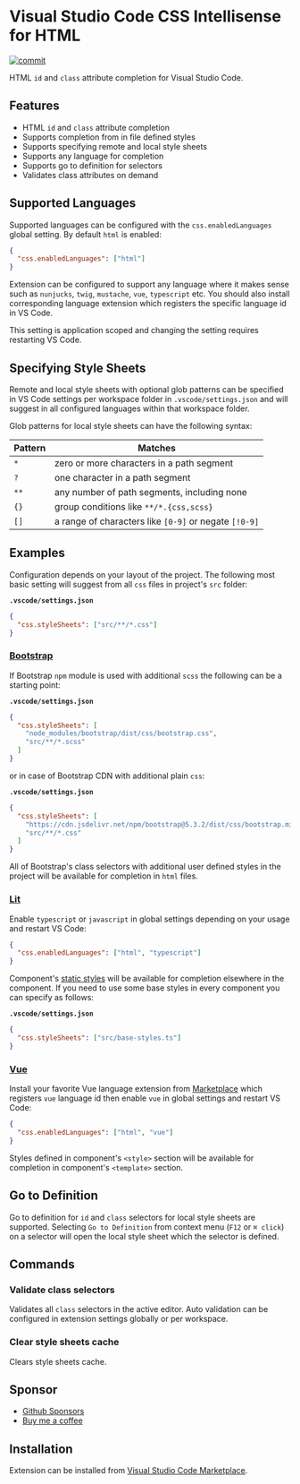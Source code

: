 # Visual Studio Code CSS Intellisense for HTML

[![commit](https://github.com/ecmel/vscode-html-css/actions/workflows/commit.yml/badge.svg)](https://github.com/ecmel/vscode-html-css/actions/workflows/commit.yml)

HTML `id` and `class` attribute completion for Visual Studio Code.

## Features

- HTML `id` and `class` attribute completion
- Supports completion from in file defined styles
- Supports specifying remote and local style sheets
- Supports any language for completion
- Supports go to definition for selectors
- Validates class attributes on demand

## Supported Languages

Supported languages can be configured with the `css.enabledLanguages` global setting. By default `html` is enabled:

```json
{
  "css.enabledLanguages": ["html"]
}
```

Extension can be configured to support any language where it makes sense such as `nunjucks`, `twig`, `mustache`, `vue`, `typescript` etc. You should also install corresponding language extension which registers the specific language id in VS Code.

This setting is application scoped and changing the setting requires restarting VS Code.

## Specifying Style Sheets

Remote and local style sheets with optional glob patterns can be specified in VS Code settings per workspace folder in `.vscode/settings.json` and will suggest in all configured languages within that workspace folder.

Glob patterns for local style sheets can have the following syntax:

| Pattern | Matches                                               |
| ------- | ----------------------------------------------------- |
| `*`     | zero or more characters in a path segment             |
| `?`     | one character in a path segment                       |
| `**`    | any number of path segments, including none           |
| `{}`    | group conditions like `**​/*.{css,scss}`              |
| `[]`    | a range of characters like `[0-9]` or negate `[!0-9]` |

## Examples

Configuration depends on your layout of the project. The following most basic setting will suggest from all `css` files in project's `src` folder:

**`.vscode/settings.json`**

```json
{
  "css.styleSheets": ["src/**/*.css"]
}
```

### [Bootstrap](https://getbootstrap.com/)

If Bootstrap `npm` module is used with additional `scss` the following can be a starting point:

**`.vscode/settings.json`**

```json
{
  "css.styleSheets": [
    "node_modules/bootstrap/dist/css/bootstrap.css",
    "src/**/*.scss"
  ]
}
```

or in case of Bootstrap CDN with additional plain `css`:

**`.vscode/settings.json`**

```json
{
  "css.styleSheets": [
    "https://cdn.jsdelivr.net/npm/bootstrap@5.3.2/dist/css/bootstrap.min.css",
    "src/**/*.css"
  ]
}
```

All of Bootstrap's class selectors with additional user defined styles in the project will be available for completion in `html` files.

### [Lit](https://lit.dev/)

Enable `typescript` or `javascript` in global settings depending on your usage and restart VS Code:

```json
{
  "css.enabledLanguages": ["html", "typescript"]
}
```

Component's [static styles](https://lit.dev/docs/components/styles/) will be available for completion elsewhere in the component. If you need to use some base styles in every component you can specify as follows:

**`.vscode/settings.json`**

```json
{
  "css.styleSheets": ["src/base-styles.ts"]
}
```

### [Vue](https://vuejs.org/)

Install your favorite Vue language extension from [Marketplace](https://marketplace.visualstudio.com/search?term=tag%3Avue&target=VSCode&category=All%20categories&sortBy=Relevance) which registers `vue` language id then enable `vue` in global settings and restart VS Code:

```json
{
  "css.enabledLanguages": ["html", "vue"]
}
```

Styles defined in component's `<style>` section will be available for completion in component's `<template>` section.

## Go to Definition

Go to definition for `id` and `class` selectors for local style sheets are supported. Selecting `Go to Definition` from context menu (`F12` or `⌘ click`) on a selector will open the local style sheet which the selector is defined.

## Commands

### Validate class selectors

Validates all `class` selectors in the active editor. Auto validation can be configured in extension settings globally or per workspace.

### Clear style sheets cache

Clears style sheets cache.

## Sponsor

- [Github Sponsors](https://github.com/sponsors/ecmel)
- [Buy me a coffee](https://www.buymeacoffee.com/ecmel)

## Installation

Extension can be installed from [Visual Studio Code Marketplace](https://marketplace.visualstudio.com/items?itemName=ecmel.vscode-html-css).
